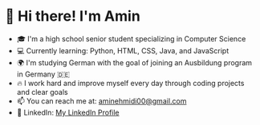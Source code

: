 # 👋 Hi there! I'm Amin

- 🎓 I'm a high school senior student specializing in Computer Science
- 💻 Currently learning: Python, HTML, CSS, Java, and JavaScript
- 🌍 I'm studying German with the goal of joining an Ausbildung program in Germany 🇩🇪
- 🔥 I work hard and improve myself every day through coding projects and clear goals
- 📫 You can reach me at: aminehmidi00@gmail.com
- 🔗 LinkedIn: [My LinkedIn Profile](https://www.linkedin.com/in/amin-hmidi-784192323)
